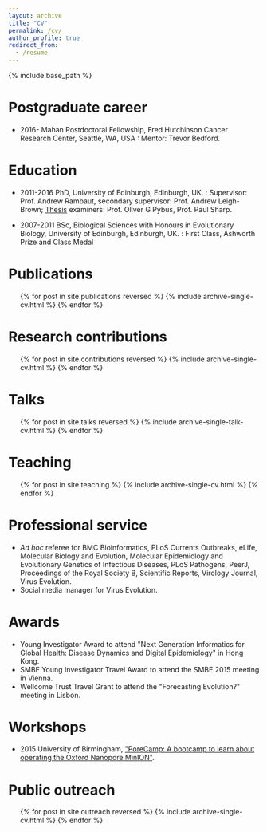 ```yaml
---
layout: archive
title: "CV"
permalink: /cv/
author_profile: true
redirect_from:
  - /resume
---
```


{% include base_path %}


Postgraduate career
======

* 2016- Mahan Postdoctoral Fellowship, Fred Hutchinson Cancer Research Center, Seattle, WA, USA
: Mentor: Trevor Bedford.

Education
======

* 2011-2016 PhD, University of Edinburgh, Edinburgh, UK.
: Supervisor: Prof. Andrew Rambaut, secondary supervisor: Prof. Andrew Leigh-Brown; [Thesis](https://www.era.lib.ed.ac.uk/handle/1842/20442) examiners: Prof. Oliver G Pybus, Prof. Paul Sharp.

* 2007-2011 BSc, Biological Sciences with Honours in Evolutionary Biology, University of Edinburgh, Edinburgh, UK.
: First Class, Ashworth Prize and Class Medal

Publications
======

  <ul>{% for post in site.publications reversed %}
    {% include archive-single-cv.html %}
  {% endfor %}</ul>

Research contributions
======

  <ul>{% for post in site.contributions reversed %}
    {% include archive-single-cv.html %}
  {% endfor %}</ul>

Talks
======

  <ul>{% for post in site.talks reversed %}
    {% include archive-single-talk-cv.html %}
  {% endfor %}</ul>

Teaching
======

  <ul>{% for post in site.teaching %}
    {% include archive-single-cv.html %}
  {% endfor %}</ul>

Professional service
======

* _Ad hoc_ referee for BMC Bioinformatics, PLoS Currents Outbreaks, eLife, Molecular Biology and Evolution, Molecular Epidemiology and Evolutionary Genetics of Infectious Diseases, PLoS Pathogens, PeerJ, Proceedings of the Royal Society B, Scientific Reports, Virology Journal, Virus Evolution.
* Social media manager for Virus Evolution.

Awards
======

* Young Investigator Award to attend "Next Generation Informatics for Global Health: Disease Dynamics and Digital Epidemiology" in Hong Kong.
* SMBE Young Investigator Travel Award to attend the SMBE 2015 meeting in Vienna.
* Wellcome Trust Travel Grant to attend the "Forecasting Evolution?" meeting in Lisbon.

Workshops
======

* 2015 University of Birmingham, ["PoreCamp: A bootcamp to learn about operating the Oxford Nanopore MinION"](http://porecamp.github.io/2015/index.html).

Public outreach
======

<ul>{% for post in site.outreach reversed %}
  {% include archive-single-cv.html %}
{% endfor %}</ul>
